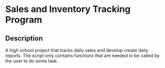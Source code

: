 # Sales and Inventory Tracking Program
<h2>Description</h2>
A high school project that tracks daily sales and develop create daily reports.
The script only contains functions that are needed to be called by the user to do some task.
